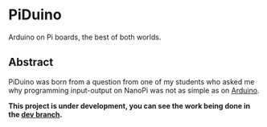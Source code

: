 # PiDuino

Arduino on Pi boards, the best of both worlds.

## Abstract

PiDuino was born from a question from one of my students who asked me why programming input-output on NanoPi was not as simple as on [Arduino](https://www.arduino.cc/).

**This project is under development, you can see the work being done in the [dev branch](https://github.com/epsilonrt/piduino/tree/dev).**
